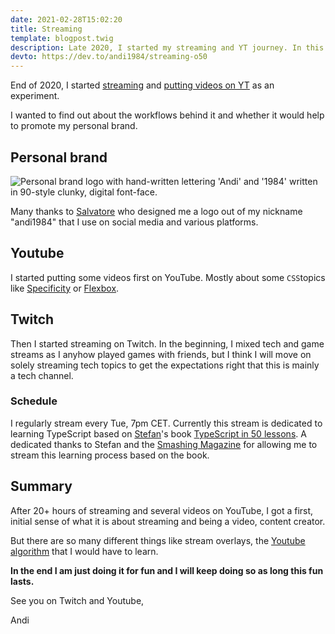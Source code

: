 ```yaml
---
date: 2021-02-28T15:02:20
title: Streaming
template: blogpost.twig
description: Late 2020, I started my streaming and YT journey. In this blogpost I talk about my first experience with it.
devto: https://dev.to/andi1984/streaming-o50
---
```


End of 2020, I started [streaming](https://twitch.tv/andi1984) and [putting videos on YT](https://www.youtube.com/channel/UC9yhSlXfpjleDuJV1AGViIg) as an experiment.

I wanted to find out about the workflows behind it and whether it would help to promote my personal brand.

## Personal brand

![Personal brand logo with hand-written lettering 'Andi' and '1984' written in  90-style clunky, digital font-face.](https://res.cloudinary.com/dpct9sbmv/image/upload/q_auto,f_auto/v1614544119/andi1984.dev/logo.png)

Many thanks to [Salvatore](https://www.fiverr.com/salvatorerotolo) who designed me a logo out of my nickname "andi1984" that I use on social media and various platforms.

## Youtube

I started putting some videos first on YouTube. Mostly about some `CSS`topics like [Specificity](https://www.youtube.com/watch?v=XMuGJeKLcXk) or [Flexbox](https://www.youtube.com/watch?v=wEPvnbWPajs).

## Twitch

Then I started streaming on Twitch. In the beginning, I mixed tech and game streams as I anyhow played games with friends, but I think I will move on solely streaming tech topics to get the expectations right that this is mainly a tech channel.

### Schedule

I regularly stream every Tue, 7pm CET. Currently this stream is dedicated to learning TypeScript based on [Stefan](https://fettblog.eu/)'s book [TypeScript in 50 lessons](https://www.smashingmagazine.com/printed-books/typescript-in-50-lessons/). A dedicated thanks to Stefan and the [Smashing Magazine](https://www.smashingmagazine.com/) for allowing me to stream this learning process based on the book.

## Summary

After 20+ hours of streaming and several videos on YouTube, I got a first, initial sense of what it is about streaming and being a video, content creator.

But there are so many different things like stream overlays, the [Youtube algorithm](https://www.socialvideoplaza.com/en/articles/youtube-upload-schedule) that I would have to learn.

**In the end I am just doing it for fun and I will keep doing so as long this fun lasts.**

See you on Twitch and Youtube,

Andi

